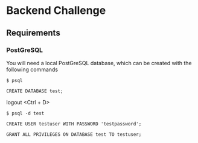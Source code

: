 # Backend Challenge
## Requirements
### PostGreSQL
You will need a local PostGreSQL database, which can be created with the following commands

`$ psql`

`CREATE DATABASE test;`

logout <Ctrl + D>

`$ psql -d test`

`CREATE USER testuser WITH PASSWORD 'testpassword';`

`GRANT ALL PRIVILEGES ON DATABASE test TO testuser;`

